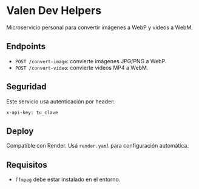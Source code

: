 # Valen Dev Helpers

Microservicio personal para convertir imágenes a WebP y videos a WebM.

## Endpoints

- `POST /convert-image`: convierte imágenes JPG/PNG a WebP.
- `POST /convert-video`: convierte videos MP4 a WebM.

## Seguridad

Este servicio usa autenticación por header:

```
x-api-key: tu_clave
```

## Deploy

Compatible con Render. Usá `render.yaml` para configuración automática.

## Requisitos

- `ffmpeg` debe estar instalado en el entorno.